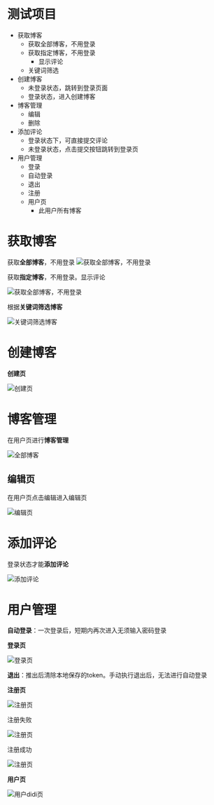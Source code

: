 <!-- 代码测试 -->
<!-- author：fudamai -->

# 测试项目

- 获取博客
  - 获取全部博客，不用登录
  - 获取指定博客，不用登录
    - 显示评论
  - 关键词筛选
- 创建博客
  - 未登录状态，跳转到登录页面
  - 登录状态，进入创建博客
- 博客管理
  - 编辑
  - 删除
- 添加评论
  - 登录状态下，可直接提交评论
  - 未登录状态，点击提交按钮跳转到登录页
- 用户管理
  - 登录
  - 自动登录
  - 退出
  - 注册
  - 用户页
    - 此用户所有博客

# 获取博客

获取**全部博客**，不用登录
![获取全部博客，不用登录](./img/get_blogs_logout.jpg)

获取**指定博客**，不用登录。显示评论

![获取全部博客，不用登录](./img/get_blog_by_id_logout.jpg)

根据**关键词筛选博客**

![关键词筛选博客](./img/blog_filter_keyword.jpg)

# 创建博客

**创建页**

![创建页](./img/new_page.jpg)

# 博客管理

在用户页进行**博客管理**

![全部博客](./img/user_page.jpg)

## 编辑页

在用户页点击编辑进入编辑页

![编辑页](./img/update_page.jpg)

# 添加评论

登录状态才能**添加评论**

![添加评论](./img/add_comment.jpg)

# 用户管理

**自动登录**：一次登录后，短期内再次进入无须输入密码登录

**登录页**

![登录页](./img/login_page.jpg)

**退出**：推出后清除本地保存的token。手动执行退出后，无法进行自动登录

**注册页**

![注册页](./img/register_page.jpg)

注册失败

![注册页](./img/register_failed.jpg)

注册成功

![注册页](./img/register_done.jpg)

**用户页**

![用户didi页](./img/didi_page.jpg)

